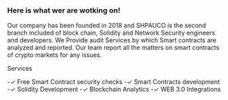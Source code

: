 ### Here is what wer are wotking on!



Our company has been founded in 2018 and SHPAUCO is the second branch included of block chain, Solidity and Network Security engineers and developers. We Provide audit Services by which Smart contracts are analyzed and reported.  Our team report all the matters on smart contracts of crypto markets for any issues.

Services

-✓ Free Smart Contract security checks
-✓ Smart Contracts development
-✓ Solidity Development
-✓ Blockchain Analytics 
-✓ WEB 3.0 Integrations


